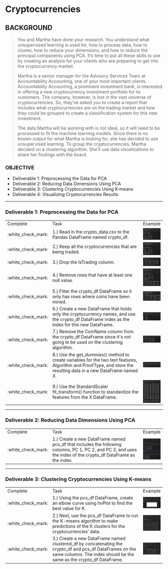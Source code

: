 # Cryptocurrencies

## BACKGROUND

> You and Martha have done your research. You understand what unsupervised learning is used for, how to process data, how to cluster, how to reduce your dimensions, and how to reduce the principal components using PCA. It’s time to put all these skills to use by creating an analysis for your clients who are preparing to get into the cryptocurrency market.
>
> Martha is a senior manager for the Advisory Services Team at Accountability Accounting, one of your most important clients. Accountability Accounting, a prominent investment bank, is interested in offering a new cryptocurrency investment portfolio for its customers. The company, however, is lost in the vast universe of cryptocurrencies. So, they’ve asked you to create a report that includes what cryptocurrencies are on the trading market and how they could be grouped to create a classification system for this new investment.
> 
> The data Martha will be working with is not ideal, so it will need to be processed to fit the machine learning models. Since there is no known output for what Martha is looking for, she has decided to use unsupervised learning. To group the cryptocurrencies, Martha decided on a clustering algorithm. She’ll use data visualizations to share her findings with the board.

### OBJECTIVE

- Deliverable 1: Preprocessing the Data for PCA
- Deliverable 2: Reducing Data Dimensions Using PCA
- Deliverable 3: Clustering Cryptocurrencies Using K-means
- Deliverable 4: Visualizing Cryptocurrencies Results

---

### Deliverable 1: Preprocessing the Data for PCA

<table>
  <tr>
    <td>Complete</td>
    <td>Task</td>
    <td>Example</td>
  </tr>
  <tr>
    <td> :white_check_mark: </td>
    <td> 1.) Read in the crypto_data.csv to the Pandas DataFrame named crypto_df.</td>
    <td><img src="https://github.com/jcaraway-na/Cryptocurrencies-/blob/main/images/delv_1/read_data_from_csv.png" width=100% height=100%></td>
  </tr>
  <tr>
    <td> :white_check_mark: </td>
    <td width="300"> 2.) Keep all the cryptocurrencies that are being traded.</td>
    <td><img src="https://github.com/jcaraway-na/Cryptocurrencies-/blob/main/images/delv_1/is_trading.png" width=100% height=100%></td>
  </tr>
  <tr>
    <td> :white_check_mark: </td>
    <td> 3.) Drop the IsTrading column.</td>
    <td><img src="https://github.com/jcaraway-na/Cryptocurrencies-/blob/main/images/delv_1/drop_is_trading.png" width=100% height=100%></td>
  </tr>
    <tr>
    <td> :white_check_mark: </td>
    <td> 4.) Remove rows that have at least one null value.</td>
    <td><img src="https://github.com/jcaraway-na/Cryptocurrencies-/blob/main/images/delv_1/remove_less_than_one.png" width=100% height=100%></td>
  </tr>
  <tr>
    <td> :white_check_mark: </td>
    <td> 5.) Filter the crypto_df DataFrame so it only has rows where coins have been mined.</td>
    <td><img src="https://github.com/jcaraway-na/Cryptocurrencies-/blob/main/images/delv_1/keep_mined_coins.png" width=100% height=100%></td>
  </tr>
  <tr>
    <td> :white_check_mark: </td>
    <td> 6.) Create a new DataFrame that holds only the cryptocurrency names, and use the crypto_df DataFrame index as the index for this new DataFrame.</td>
    <td><img src="https://github.com/jcaraway-na/Cryptocurrencies-/blob/main/images/delv_1/df_crypto_names.png" width=100% height=100%></td>
  </tr>
  <tr>
    <td> :white_check_mark: </td>
    <td> 7.) Remove the CoinName column from the crypto_df DataFrame since it's not going to be used on the clustering algorithm.</td>
    <td><img src="https://github.com/jcaraway-na/Cryptocurrencies-/blob/main/images/delv_1/drop_coin_name.png" width=100% height=100%></td>
  </tr>
  <tr>
    <td> :white_check_mark: </td>
    <td> 8.) Use the get_dummies() method to create variables for the two text features, Algorithm and ProofType, and store the resulting data in a new DataFrame named X.
    </td>
    <td><img src="https://github.com/jcaraway-na/Cryptocurrencies-/blob/main/images/delv_1/dummies_create_variables.png" width=100% height=100%>        </td>
  </tr>
  <tr>
    <td> :white_check_mark: </td>
    <td> 
      9.) Use the StandardScaler fit_transform() function to standardize the features from the X DataFrame.
    </td>
    <td><img src="https://github.com/jcaraway-na/Cryptocurrencies-/blob/main/images/delv_1/standardize_scaler.png" width=100% height=100%></td>
  </tr>
</table>

---

### Deliverable 2: Reducing Data Dimensions Using PCA

<table>
  <tr>
    <td>Complete</td>
    <td>Task</td>
    <td>Example</td>
  </tr>
  <tr>
    <td <td> :white_check_mark: </td>
    <td width="300"> 1.) Create a new DataFrame named pcs_df that includes the following columns, PC 1, PC 2, and PC 3, and uses the index of the crypto_df DataFrame as the index.</td>
    <td><img src="https://github.com/jcaraway-na/Cryptocurrencies-/blob/main/images/delv_2/delv_2.png" width=100% height=100%></td>
  </tr>
</table>

---

### Deliverable 3: Clustering Cryptocurrencies Using K-means 

<table>
  <tr>
    <td>Complete</td>
    <td>Task</td>
    <td>Example</td>
  </tr>
  <tr>
    <td <td> :white_check_mark: </td>
    <td width="300"> 1.) Using the pcs_df DataFrame, create an elbow curve using hvPlot to find the best value for K.</td>
    <td><img src="https://github.com/jcaraway-na/Cryptocurrencies-/blob/main/images/delv_3/elbow_curve.png" width=100% height=100%></td>
  </tr>
    <tr>
    <td <td> :white_check_mark: </td>
    <td width="300"> 2.) Next, use the pcs_df DataFrame to run the K-means algorithm to make predictions of the K clusters for the cryptocurrencies’ data.</td>
    <td><img src="https://github.com/jcaraway-na/Cryptocurrencies-/blob/main/images/delv_3/class_clusteres.png" width=100% height=100%></td>
  </tr>
      <tr>
    <td <td> :white_check_mark: </td>
    <td width="300"> 3.) Create a new DataFrame named clustered_df by concatenating the crypto_df and pcs_df DataFrames on the same columns. The index should be the same as the crypto_df DataFrame.</td>
    <td><img src="https://github.com/jcaraway-na/Cryptocurrencies-/blob/main/images/delv_3/join_df.png" width=100% height=100%></td>
  </tr>
</table>
